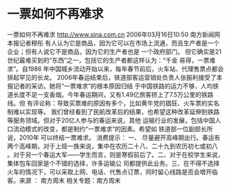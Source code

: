 # 一票如何不再难求

一票如何不再难求
http://www.sina.com.cn 2006年03月16日10:50 南方新闻网
本报记者穆彤
有人认为它是商品，因为它可以在市场上流通，而且生产者是一个企业；但有人说它不是商品，因为它的生产者也是 一个政府部门。
但它确实是21世纪最难买到的“东西”之一，包括它的生产者都这样认为：“千金
易得，一票难求”。自1986 年中国城乡流动开始以来，每年春节前后，火车站、代理售票点都会排起罕见的长龙。
2006年春运结束后，铁道部客运营销处负责人张振利接受了本报记者的采访。她将“一票难求”的根本原因归结 于中国铁路的运力不够，人均铁道长度不足一支香烟。今年春运期间，又有1.49亿旅客挤上了7.5万公里的铁路线。但 有评论称：导致买票难的原因有多个，比如黄牛党的猖狂、火车票的实名制难以实现等。
我们曾经看到了民航改革后的结果，也希望这种改革延伸到铁路等服务领域。但对于20亿人参与的春运来说，其他 运输行业的发展，包括中国人口流动模式的改变，都是制约“一票难求”的因素。希望如
铁道部一位副部长所说，2010年 可以终结一票难求。
消费提示：
一、 尽量避开高峰期出行。春运有两个高峰期，对于上班一族来说，集中在农历二十八、二十九到农历初七或初八 。对于另一个春运大军——学生而言，则是寒假前后了。二、对于在校学生来说，集体包车回家是个不错的选择，许多运输公 司都提供此业务。三、在不得不选择火车的情况下，可以采取上网、电话、代售点订票，同时留心线路是否会增开临客。来源 ：
南方周末
相关专题：南方周末 

